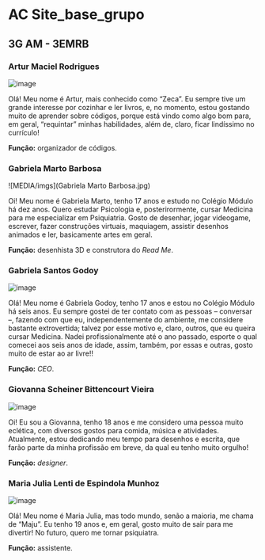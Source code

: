 # AC Site_base_grupo

## 3G AM - 3EMRB

### Artur Maciel Rodrigues

![image]()

Olá! Meu nome é Artur, mais conhecido como “Zeca”. Eu sempre tive um grande interesse por cozinhar e ler livros, e, no momento, estou gostando muito de aprender sobre códigos, porque está vindo como algo bom para, em geral, “requintar” minhas habilidades, além de, claro, ficar lindíssimo no currículo!

**Função:** organizador de códigos.

### Gabriela Marto Barbosa

![MEDIA/imgs](Gabriela Marto Barbosa.jpg)

Oi! Meu nome é Gabriela Marto, tenho 17 anos e estudo no Colégio Módulo há dez anos. Quero estudar Psicologia e, posterirormente, cursar Medicina para me especializar em Psiquiatria. Gosto de desenhar, jogar videogame, escrever, fazer construções virtuais, maquiagem, assistir desenhos animados e ler, basicamente artes em geral.

**Função:** desenhista 3D e construtora do *Read Me*.

### Gabriela Santos Godoy

![image]()

Olá! Meu nome é Gabriela Godoy, tenho 17 anos e estou no Colégio Módulo há seis anos. Eu sempre gostei de ter contato com as pessoas – conversar –, fazendo com que eu, independentemente do ambiente, me considere bastante extrovertida; talvez por esse motivo e, claro, outros, que eu queira cursar Medicina. Nadei profissionalmente até o ano passado, esporte o qual comecei aos seis anos de idade, assim, também, por essas e outras, gosto muito de estar ao ar livre!!

**Função:** *CEO*.

### Giovanna Scheiner Bittencourt Vieira

![image]()

Oi! Eu sou a Giovanna, tenho 18 anos e me considero uma pessoa muito eclética, com diversos gostos para comida, música e atividades. Atualmente, estou dedicando meu tempo para desenhos e escrita, que farão parte da minha profissão em breve, da qual eu tenho muito orgulho!

**Função:** *designer*.

### Maria Julia Lenti de Espindola Munhoz

![image]()

Olá! Meu nome é Maria Julia, mas todo mundo, senão a maioria, me chama de “Maju”. Eu tenho 19 anos e, em geral, gosto muito de sair para me divertir! No futuro, quero me tornar psiquiatra.

**Função:** assistente.
